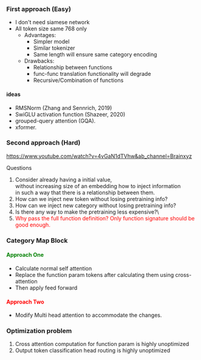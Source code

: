 ### First approach (Easy)
- I don't need siamese network
- All token size same 768 only
  - Advantages: 
    - Simpler model
    - Similar tokenizer
    - Same length will ensure same category encoding
  - Drawbacks:
    - Relationship between functions
    - func-func translation functionality will degrade
    - Recursive/Combination of functions

#### ideas
- RMSNorm (Zhang and Sennrich, 2019)
- SwiGLU activation function (Shazeer, 2020)
- grouped-query attention (GQA). 
- xformer.

### Second approach (Hard)

https://www.youtube.com/watch?v=4vGaN1dTVhw&ab_channel=Brainxyz


Questions
1. Consider already having a initial value, \
without increasing size of an embedding how to inject information \
in such a way that there is a relationship between them.
2. How can we inject new token without losing pretraining info?
3. How can we inject new category without losing pretraining info?
4. Is there any way to make the pretraining less expensive?\
5. <span style="color: red;"> Why pass the full function definition? Only function signature should be good enough.</span>

### Category Map Block

#### <span style="color: green;">Approach One</span>
- Calculate normal self attention
- Replace the function param tokens after calculating them using cross-attention
- Then apply feed forward

#### <span style="color: red;">Approach Two</span>
- Modify Multi head attention to accommodate the changes.

### Optimization problem

1. Cross attention computation for function param is highly unoptimized
2. Output token classification head routing is highly unoptimized
 